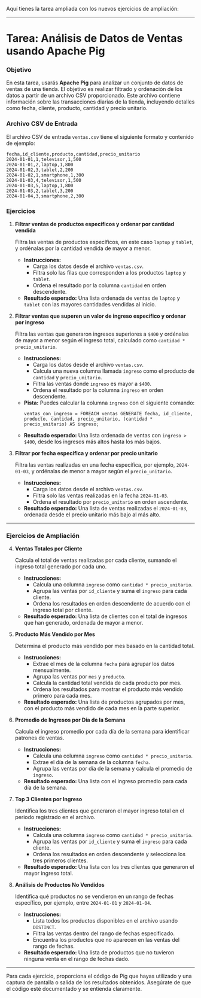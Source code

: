 Aquí tienes la tarea ampliada con los nuevos ejercicios de ampliación:

---

# Tarea: Análisis de Datos de Ventas usando Apache Pig

### Objetivo

En esta tarea, usarás **Apache Pig** para analizar un conjunto de datos de ventas de una tienda. El objetivo es realizar filtrado y ordenación de los datos a partir de un archivo CSV proporcionado. Este archivo contiene información sobre las transacciones diarias de la tienda, incluyendo detalles como fecha, cliente, producto, cantidad y precio unitario.

### Archivo CSV de Entrada

El archivo CSV de entrada `ventas.csv` tiene el siguiente formato y contenido de ejemplo:

```csv
fecha,id_cliente,producto,cantidad,precio_unitario
2024-01-01,1,televisor,1,500
2024-01-01,2,laptop,1,800
2024-01-02,3,tablet,2,200
2024-01-02,1,smartphone,1,300
2024-01-03,4,televisor,1,500
2024-01-03,5,laptop,1,800
2024-01-03,2,tablet,3,200
2024-01-04,3,smartphone,2,300
```

### Ejercicios

1. **Filtrar ventas de productos específicos y ordenar por cantidad vendida**

    Filtra las ventas de productos específicos, en este caso `laptop` y `tablet`, y ordénalas por la cantidad vendida de mayor a menor.

    - **Instrucciones:** 
        - Carga los datos desde el archivo `ventas.csv`.
        - Filtra solo las filas que corresponden a los productos `laptop` y `tablet`.
        - Ordena el resultado por la columna `cantidad` en orden descendente.
    - **Resultado esperado:** Una lista ordenada de ventas de `laptop` y `tablet` con las mayores cantidades vendidas al inicio.


2. **Filtrar ventas que superen un valor de ingreso específico y ordenar por ingreso**

    Filtra las ventas que generaron ingresos superiores a `$400` y ordénalas de mayor a menor según el ingreso total, calculado como `cantidad * precio_unitario`.

    - **Instrucciones:**
        - Carga los datos desde el archivo `ventas.csv`.
        - Calcula una nueva columna llamada `ingreso` como el producto de `cantidad` y `precio_unitario`.
        - Filtra las ventas donde `ingreso` es mayor a `$400`.
        - Ordena el resultado por la columna `ingreso` en orden descendente.
    - **Pista:** Puedes calcular la columna `ingreso` con el siguiente comando:
        ```pig
        ventas_con_ingreso = FOREACH ventas GENERATE fecha, id_cliente, producto, cantidad, precio_unitario, (cantidad * precio_unitario) AS ingreso;
        ```
    - **Resultado esperado:** Una lista ordenada de ventas con `ingreso > $400`, desde los ingresos más altos hasta los más bajos.

3. **Filtrar por fecha específica y ordenar por precio unitario**

    Filtra las ventas realizadas en una fecha específica, por ejemplo, `2024-01-03`, y ordénalas de menor a mayor según el `precio_unitario`.

    - **Instrucciones:**
        - Carga los datos desde el archivo `ventas.csv`.
        - Filtra solo las ventas realizadas en la fecha `2024-01-03`.
        - Ordena el resultado por `precio_unitario` en orden ascendente.
    - **Resultado esperado:** Una lista de ventas realizadas el `2024-01-03`, ordenada desde el precio unitario más bajo al más alto.

---

### Ejercicios de Ampliación

4. **Ventas Totales por Cliente**

    Calcula el total de ventas realizadas por cada cliente, sumando el ingreso total generado por cada uno.

    - **Instrucciones:**
        - Calcula una columna `ingreso` como `cantidad * precio_unitario`.
        - Agrupa las ventas por `id_cliente` y suma el `ingreso` para cada cliente.
        - Ordena los resultados en orden descendente de acuerdo con el ingreso total por cliente.
    - **Resultado esperado:** Una lista de clientes con el total de ingresos que han generado, ordenada de mayor a menor.

5. **Producto Más Vendido por Mes**

    Determina el producto más vendido por mes basado en la cantidad total.

    - **Instrucciones:**
        - Extrae el mes de la columna `fecha` para agrupar los datos mensualmente.
        - Agrupa las ventas por `mes` y `producto`.
        - Calcula la cantidad total vendida de cada producto por mes.
        - Ordena los resultados para mostrar el producto más vendido primero para cada mes.
    - **Resultado esperado:** Una lista de productos agrupados por mes, con el producto más vendido de cada mes en la parte superior.

6. **Promedio de Ingresos por Día de la Semana**

    Calcula el ingreso promedio por cada día de la semana para identificar patrones de ventas.

    - **Instrucciones:**
        - Calcula una columna `ingreso` como `cantidad * precio_unitario`.
        - Extrae el día de la semana de la columna `fecha`.
        - Agrupa las ventas por día de la semana y calcula el promedio de `ingreso`.
    - **Resultado esperado:** Una lista con el ingreso promedio para cada día de la semana.

7. **Top 3 Clientes por Ingreso**

    Identifica los tres clientes que generaron el mayor ingreso total en el periodo registrado en el archivo.

    - **Instrucciones:**
        - Calcula una columna `ingreso` como `cantidad * precio_unitario`.
        - Agrupa las ventas por `id_cliente` y suma el `ingreso` para cada cliente.
        - Ordena los resultados en orden descendente y selecciona los tres primeros clientes.
    - **Resultado esperado:** Una lista con los tres clientes que generaron el mayor ingreso total.

8. **Análisis de Productos No Vendidos**

    Identifica qué productos no se vendieron en un rango de fechas específico, por ejemplo, entre `2024-01-01` y `2024-01-04`.

    - **Instrucciones:**
        - Lista todos los productos disponibles en el archivo usando `DISTINCT`.
        - Filtra las ventas dentro del rango de fechas especificado.
        - Encuentra los productos que no aparecen en las ventas del rango de fechas.
    - **Resultado esperado:** Una lista de productos que no tuvieron ninguna venta en el rango de fechas dado.

---

Para cada ejercicio, proporciona el código de Pig que hayas utilizado y una captura de pantalla o salida de los resultados obtenidos. Asegúrate de que el código esté documentado y se entienda claramente.